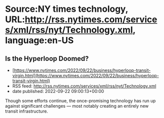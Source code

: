 # Source:NY times technology, URL:http://rss.nytimes.com/services/xml/rss/nyt/Technology.xml, language:en-US

## Is the Hyperloop Doomed?
 - [https://www.nytimes.com/2022/09/22/business/hyperloop-transit-virgin.html](https://www.nytimes.com/2022/09/22/business/hyperloop-transit-virgin.html)
 - RSS feed: http://rss.nytimes.com/services/xml/rss/nyt/Technology.xml
 - date published: 2022-09-22 09:00:13+00:00

Though some efforts continue, the once-promising technology has run up against significant challenges — most notably creating an entirely new transit infrastructure.

